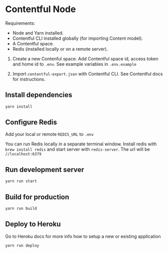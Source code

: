 # Contentful Node

Requirements:

- Node and Yarn installed.
- Contentful CLI installed globally (for importing Content model).
- A Contentful space.
- Redis (installed locally or on a remote server).

1. Create a new Contenful space. Add Contentful space id, access token and home id to `.env`. See example variables in `.env.example`

2. Import `contentful-export.json` with Contentful CLI. See Contentful docs for instructions.

## Install dependencies

```bash
yarn install
```

## Configure Redis

Add your local or remote `REDIS_URL` to `.env`

You can run Redis locally in a separate terminal window. Install redis with `brew install redis` and start server with `redis-server`. The url will be `//localhost:6379`

## Run development server

```bash
yarn run start
```

## Build for production

```bash
yarn run build
```

## Deploy to Heroku

Go to Heroku docs for more info how to setup a new or existing application

```bash
yarn run deploy
```
